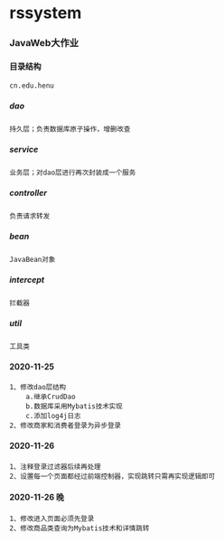 # rssystem
### JavaWeb大作业
#### 目录结构
    cn.edu.henu
##### dao
    持久层；负责数据库原子操作，增删改查
##### service
    业务层；对dao层进行再次封装成一个服务
##### controller
    负责请求转发
##### bean
    JavaBean对象
##### intercept
    拦截器
##### util
    工具类
#### 2020-11-25
    1、修改dao层结构  
        a.继承CrudDao
        b.数据库采用Mybatis技术实现
        c.添加log4j日志
    2、修改商家和消费者登录为异步登录
#### 2020-11-26
    1、注释登录过滤器后续再处理
    2、设置每一个页面都经过前端控制器，实现跳转只需再实现逻辑即可
#### 2020-11-26 晚
    1、修改进入页面必须先登录
    2、修改商品类查询为Mybatis技术和详情跳转